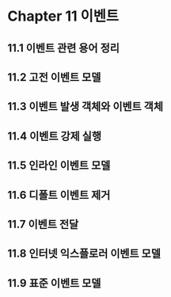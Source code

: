# Chapter 11 이벤트

## 11.1 이벤트 관련 용어 정리

## 11.2 고전 이벤트 모델

## 11.3 이벤트 발생 객체와 이벤트 객체

## 11.4 이벤트 강제 실행

## 11.5 인라인 이벤트 모델

## 11.6 디폴트 이벤트 제거

## 11.7 이벤트 전달

## 11.8 인터넷 익스플로러 이벤트 모델

## 11.9 표준 이벤트 모델
